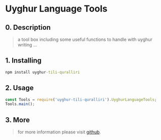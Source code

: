 # Uyghur Language Tools

## 0. Description

> a tool box including some useful functions to handle with uyghur writing ...

## 1. Installing

```cmd
npm install uyghur-tili-quralliri
```

## 2. Usage

```js
const Tools = require('uyghur-tili-quralliri').UyghurLanguageTools;
Tools.main();
```

## 3. More

> for more information please visit [github](https://github.com/atypicalim/uyghur-tili-quralliri).

